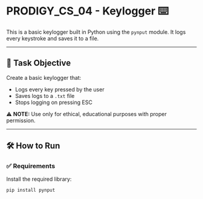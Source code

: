 # PRODIGY_CS_04 - Keylogger ⌨️

This is a basic keylogger built in Python using the `pynput` module. It logs every keystroke and saves it to a file.

---

## 📌 Task Objective

Create a basic keylogger that:
- Logs every key pressed by the user
- Saves logs to a `.txt` file
- Stops logging on pressing ESC

⚠️ **NOTE:** Use only for ethical, educational purposes with proper permission.

---

## 🛠️ How to Run

### ✅ Requirements

Install the required library:

```bash
pip install pynput
